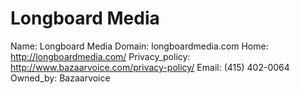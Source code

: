 
# Longboard Media

Name: Longboard Media
Domain: longboardmedia.com
Home: http://longboardmedia.com/
Privacy_policy: http://www.bazaarvoice.com/privacy-policy/
Email: (415) 402-0064
Owned_by: Bazaarvoice
